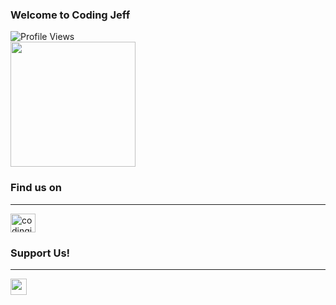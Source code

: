 <h3> Welcome to Coding Jeff </h3>
<img alt="Profile Views" src="https://komarev.com/ghpvc/?username=codingjeff01&label=Profile%20Visits&color=1b7565&style=flat" />
<div align="left">
    <img src="https://github.com/codingjefferson/images/blob/main/1500x500.png" height="200"/>
</div>

<h3>Find us on</h3>

-----

<a href="https://instagram.com/codingjeff">
    <img align="center" src="https://github.com/codingjefferson/images/blob/main/instagram.svg" alt="codingjeff" height="30" width="40" />
</a>

<h3>Support Us!</h3>

-----

<a href="https://ko-fi.com/codingjeff">
    <img src="https://img.shields.io/badge/Ko--fi-F16061?style=flat&logo=ko-fi&logoColor=white" height="26" />
</a>

<!-- PS: ⭐ This is an alt account. If you find this, there is one person behind this account, meaning that this account is their alt account.-->
